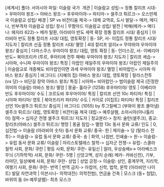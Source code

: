 [세계사]
폴더: 서아시아
파일: 이슬람 국가
​
개관				| 이슬람교 성립-> 정통 칼리프 시대-> 우마이야 왕조-> 아바스 왕조-> 후우마이야-> 파티마-> 셀주크 튀르크-> 오스만제국
이슬람교 성립/ 배경				| SP vs 비잔티움 제국-> 대체 교역로, 도시 발달-> 메카, 메디나, 빈부격차
이슬람교 성립/ 창시				| 무함마드
이슬람교 성립/ 발전				| 박해(메카-> 메디나: 헤지라 622)-> 메카 탈환, 아라비아 반도 세력 확장
정통 칼리프 시대/ 중심지				| 아라비아 반도
정통 칼리프 시대/ 대립, 영토확장				| 동- SP, 서- 이집트
정통 칼리프 시대/ 지도자				| 칼리프 선출
정통 칼리프 시대/ 멸망				| 4대 칼리프 알리x-> 무야위야
우마이야 왕조/ 중심지				| 다마스쿠스
우마이야 왕조/ 대립, 영토 확장				| 동- 인더스강, 서- 이베리아 반도~ 북아프리카 (투르, 푸아티에 전투 패배)
우마이야 왕조/ 지도자				| 칼리프 세습-> 시아파, 수니파
우마이야 왕조/ 특징				| 아랍인 제일주의
우마이야 왕조/ 아랍인 제일주의				| 이슬람교로 개종해도 비아랍인이면 과세
우마이야 왕조/ 멸망				| 비아랍인+ 시아파
아바스 왕조/ 중심지				| 바그다드 (지혜의 집)
아바스 왕조/ 대립, 영토확장				| 탈라스전투 (vs 당)-> 비단길 장악
아바스 왕조/ 특징				| 시아파+ 비아랍인-> 범이슬람 제국 (진정한 의미의 이슬람)
아바스 왕조/ 멸망				| 몽골- 훌라구 (1258)
후우마이야/ 영토				| 이베리아 반도
후우마이야/ 수도				| 코르도바
후우마이야/ 특징				| 칼리프 선언 10c
파티마/ 특징				| 시아파
파티마/ 영토				| 북아프리카
파티마/ 수도				| 카이로 (이집트)
파티마/ 특징				| 칼리프 선언 10c​
셀주크 튀르크/ 중심지				| 바그다드 (1055) by 투그릴베그 (부와이 왕조 몰아냄)
셀주크 튀르크/ 대립, 영토확장				| 비잔티움 제국 대립-> 예루살렘, 소아시아(아나톨리아) 점력-> 십자군 전쟁
셀주크 튀르크/ 지도자				| 정교분리-> 정치: 술탄(셀주크), 종교: 칼리프(아바스)
셀주크 튀르크/ 명망				| 몽골 침입-> 멸망 13c
동서 문화 교류/ 인도				| 0, 십진법-> 이슬람 (아라비아 숫자)
동서 문화 교류/ 중국- 한				| 제지술-> 당 (탈라스 전투)-> 이슬람-> 유럽
동서 문화 교류/ 중국- 송				| 화약, 나침반, 인쇄술-> 원-> 이슬람-> 유럽
동서 문화 교류/ 이슬람				| 아리스토텔레스 철학-> 십자군 전쟁-> 유럽- 스콜라 철학
사회, 문화/ 쿠란				| 평등
사회, 문화/ 쿠란- 유일신				| 알라, 우상숭배x-> 아라베스크 무늬 (기하학적)
사회, 문화/ 쿠란- 5행				| 신앙고백, 성지 순례( 메카- 카바신전), 기부, 라마단, 일상예배
사회, 문화/ 쿠란- 상업				| 상업 긍정-> 이슬람: 상인, 중계무역, 지리학, 여행기
사회, 문화/ 쿠란- 번역				| 번역 금지-> 아랍어, 신학, 법학, 문학 (아라비안 나이트) 발달
자연과학				| 이븐시나- 의학대전(: 의학전범), 연금술
건축				| 모스크 (동+ 첨탑), 바위의 돔 (in 예루살렘)- 최초 모스크
